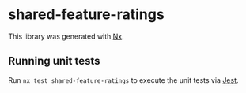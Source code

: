 # shared-feature-ratings

This library was generated with [Nx](https://nx.dev).

## Running unit tests

Run `nx test shared-feature-ratings` to execute the unit tests via [Jest](https://jestjs.io).
